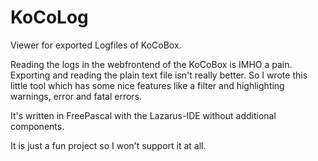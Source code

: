 # KoCoLog
Viewer for exported Logfiles of KoCoBox.

Reading the logs in the webfrontend of the KoCoBox is IMHO a pain. Exporting and reading the plain text file isn't really better.
So I wrote this little tool which has some nice features like a filter and highlighting warnings, error and fatal errors.

It's written in FreePascal with the Lazarus-IDE without additional components.

It is just a fun project so I won't support it at all. 
